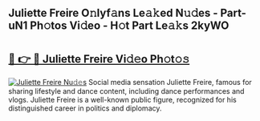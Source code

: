 ## Juliette Freire O𝚗lyf𝚊ns Le𝚊𝚔ed N𝚞𝚍es - Part-uN1 Ph𝚘tos Vi𝚍eo - H𝚘t Part Le𝚊𝚔s 2kyWO

# <h2><a href="http://hf0est.feru.top/?c=Juliette+Freire">🔗 👉 🔴 Juliette Freire Vi𝚍𝚎o Ph𝚘t𝚘𝚜</a></h2>

[![Juliette Freire Nu𝚍𝚎s](https://i.imgur.com/0TWrTi3.gif)](http://hf0est.feru.top/?c=Juliette+Freire)
Social media sensation Juliette Freire, famous for sharing lifestyle and dance content, including dance performances and vlogs. Juliette Freire is a well-known public figure, recognized for his distinguished career in politics and diplomacy. 

